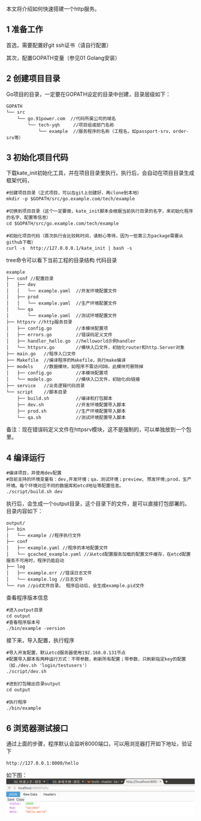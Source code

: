 本文将介绍如何快速搭建一个http服务。

## 1 准备工作

首选，需要配置好git ssh证书（请自行配置）

其次，配置GOPATH变量（参见01 Golang安装）
## 2 创建项目目录

Go项目的目录，一定要在GOPATH设定的目录中创建，目录层级如下：

    GOPATH
    └── src
        └── go.91power.com  //代码所属公司的域名
            └── tech-yqh     //项目组或部门名称
                └── example  //服务程序的名称（工程名，如passport-srv，order-srv等）

## 3 初始化项目代码

下载kate_init初始化工具，并在项目目录里执行。执行后，会自动在项目目录生成框架代码，

    #创建项目目录（正式项目，可以在git上创建好，再clone到本地）
    mkdir -p $GOPATH/src/go.example.com/tech/example
 
    #切换到项目目录（这个一定要做，kate_init脚本会根据当前执行目录的名字，来初始化程序的名字、配置等信息）
    cd $GOPATH/src/go.example.com/tech/example
 
    #初始化项目代码（首次执行会比较耗时间，请耐心等待，因为一些第三方package需要从github下载）
    curl -s  http://127.0.0.0.1/kate_init | bash -s

tree命令可以看下当前工程的目录结构
代码目录

    example
    ├── conf //配置目录
    │   ├── dev
    │   │   └── example.yaml  //开发环境配置文件
    │   ├── prod
    │   │   └── example.yaml  //生产环境配置文件
    │   └── qa
    │       └── example.yaml  //测试环境配置文件
    ├── httpsrv //http服务目录
    │   ├── config.go         //本模块配置项
    │   ├── errors.go         //错误码定义文件
    │   ├── handler_hello.go  //helloworld示例handler
    │   └── httpsrv.go        //模块入口文件，初始化router和http.Server对象
    ├── main.go   //程序入口文件
    ├── Makefile  //编译程序的Makefile，执行make编译
    ├── models    //数据模块，如程序不需访问DB，此模块可删除掉
    │   ├── config.go         //本模块配置项
    │   └── models.go         //模块入口文件，初始化db链接
    ├── service   //业务逻辑代码目录
    └── script    //脚本目录
        ├── build.sh          //编译和打包脚本
        ├── dev.sh            //开发环境配置导入脚本
        ├── prod.sh           //生产环境配置导入脚本
        └── qa.sh             //测试环境配置导入脚本


备注：现在错误码定义文件在httpsrv模块，这不是强制的，可以单独放到一个包里。
## 4 编译运行

    #编译项目，并使用dev配置
    #目前支持的环境变量有：dev,开发环境；qa，测试环境；preview, 预发环境;prod，生产环境。每个环境对应不同的数据库和etcd地址等配置信息。
    ./script/build.sh dev

执行后，会生成一个output目录，这个目录下的文件，是可以直接打包部署的。目录内容如下：

    output/
    ├── bin
    │   └── example //程序执行文件
    ├── conf
    │   ├── example.yaml //程序的本地配置文件
    │   └── gcached_example.yaml //从etcd配置服务加载的配置文件缓存，在etcd配置服务不可用时，程序仍能启动
    ├── log
    │   ├── example.err //错误日志文件
    │   └── example.log //日志文件
    └── run //pid文件目录。 程序启动后，会生成example.pid文件

查看程序版本信息
    
    #进入output目录
    cd output
    #查看程序版本号
    ./bin/example -version


接下来，导入配置，执行程序

    #导入开发配置，默认etcd服务器使用192.168.0.131节点
    #配置导入脚本有两种运行方式：不带参数，刷新所有配置；带参数，只刷新指定key的配置（如./dev.sh 'login/testusers'）
    ./script/dev.sh
 
    #进到打包输出目录output
    cd output
 
    #执行程序
    ./bin/example

## 6 浏览器测试接口

通过上面的步骤，程序默认会监听8000端口，可以用浏览器打开如下地址，验证下

    http://127.0.0.1:8000/hello

如下图：
![](https://github.com/k81/kate/blob/master/docs/resources/hello-world.png)
